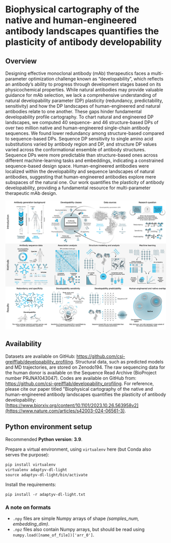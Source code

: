 # Biophysical cartography of the native and human-engineered antibody landscapes quantifies the plasticity of antibody developability

## Overview

Designing effective monoclonal antibody (mAb) therapeutics faces a multi-parameter optimization challenge known as “developability”, which reflects an antibody’s ability to progress through development stages based on its physicochemical properties. While natural antibodies may provide valuable guidance for mAb selection, we lack a comprehensive understanding of natural developability parameter (DP) plasticity (redundancy, predictability, sensitivity) and how the DP landscapes of human-engineered and natural antibodies relate to one another. These gaps hinder fundamental developability profile cartography. To chart natural and engineered DP landscapes, we computed 40 sequence- and 46 structure-based DPs of over two million native and human-engineered single-chain antibody sequences. We found lower redundancy among structure-based compared to sequence-based DPs. Sequence DP sensitivity to single amino acid substitutions varied by antibody region and DP, and structure DP values varied across the conformational ensemble of antibody structures. Sequence DPs were more predictable than structure-based ones across different machine-learning tasks and embeddings, indicating a constrained sequence-based design space. Human-engineered antibodies were localized within the developability and sequence landscapes of natural antibodies, suggesting that human-engineered antibodies explore mere subspaces of the natural one. Our work quantifies the plasticity of antibody developability, providing a fundamental resource for multi-parameter therapeutic mAb design.

<img src="./figures/main/Figure_1_new.png">

## Availability

Datasets are available on GitHub: https://github.com/csi-greifflab/developability_profiling. Structural data, such as predicted models and MD trajectories, are stored on Zenodo194. The raw sequencing data for the human donor is available on the Sequence Read Archive (BioProject number PRJNA1043047). Codes are available on GitHub from: https://github.com/csi-greifflab/developability_profiling. For reference, please cite our paper titled "Biophysical cartography of the native and human-engineered antibody landscapes quantifies the plasticity of antibody developability: [https://www.biorxiv.org/content/10.1101/2023.10.26.563958v2](https://www.nature.com/articles/s42003-024-06561-3). 
## Python environment setup

Recommended **Python version**: **3.9**.

Prepare a virtual environment, using `virtualenv` here (but Conda also serves the purpose):

    pip install virtualenv
    virtualenv adaptyv-dl-light
    source adaptyv-dl-light/bin/activate

Install the requirements:

    pip install -r adaptyv-dl-light.txt

### A note on formats

* `.npy` files are simple Numpy arrays of shape _(samples_num, embedding_dim)_.
* `.npz` files also contain Numpy arrays, but should be read using `numpy.load([name_of_file])['arr_0']`.
